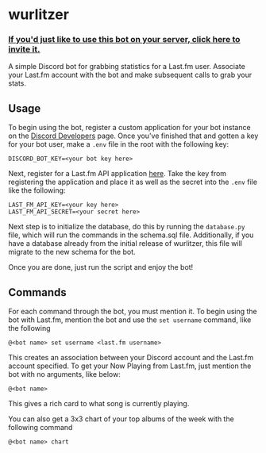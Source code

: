 # wurlitzer

### [If you'd just like to use this bot on your server, click here to invite it.](https://discordapp.com/oauth2/authorize?client_id=521880776740962316&scope=bot&permissions=52224)

A simple Discord bot for grabbing statistics for a Last.fm user.
Associate your Last.fm account with the bot and make subsequent calls to grab your stats.

## Usage

To begin using the bot, register a custom application for your bot instance on the [Discord Developers](https://discordapp.com/developers/applications/) page.
Once you've finished that and gotten a key for your bot user, make a `.env` file in the root with the following key:

    DISCORD_BOT_KEY=<your bot key here>

Next, register for a Last.fm API application [here](https://www.last.fm/api).
Take the key from registering the application and place it as well as the secret into the `.env` file like the following:

    LAST_FM_API_KEY=<your key here>
    LAST_FM_API_SECRET=<your secret here>

Next step is to initialize the database, do this by running the `database.py` file, which will run the commands in the schema.sql file.
Additionally, if you have a database already from the initial release of wurlitzer, this file will migrate to the new schema for the bot.

Once you are done, just run the script and enjoy the bot!

## Commands

For each command through the bot, you must mention it.
To begin using the bot with Last.fm, mention the bot and use the `set username` command, like the following

    @<bot name> set username <last.fm username>

This creates an association between your Discord account and the Last.fm account specified.
To get your Now Playing from Last.fm, just mention the bot with no arguments, like below:

    @<bot name>

This gives a rich card to what song is currently playing.

You can also get a 3x3 chart of your top albums of the week with the following command

    @<bot name> chart